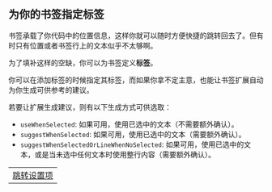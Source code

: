 ## 为你的书签指定标签

书签承载了你代码中的位置信息，这样你就可以随时方便快捷的跳转回去了。但有时只有位置或者书签行上的文本似乎不太够啊。

为了填补这样的空缺，你可以为书签定义**标签**。

你可以在添加标签的时候指定其标签，而如果你拿不定主意，也能让书签扩展自动为你生成可供参考的建议。

若要让扩展生成建议，则有以下生成方式可供选取：

- `useWhenSelected`: 如果可用，使用已选中的文本（不需要额外确认）。
- `suggestWhenSelected`: 如果可用，使用已选中的文本（需要额外确认）。
- `suggestWhenSelectedOrLineWhenNoSelected`: 如果可用，使用已选中的文本，或是当未选中任何文本时使用整行内容（需要额外确认）。

<table align="center" width="85%" border="0">
  <tr>
    <td align="center">
      <a title="跳转设置项" href="command:workbench.action.openSettings?%5B%22bookmarks.label.suggestion%22%5D">跳转设置项</a>
    </td>
  </tr>
</table>

